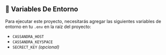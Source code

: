 ## 🔧 Variables De Entorno

Para ejecutar este proyecto, necesitarás agregar las siguientes variables de entorno en tu `.env` en la raíz del proyecto:

* `CASSANDRA_HOST`
* `CASSANDRA_KEYSPACE`
* `SECRECT_KEY` *(opcional)*
